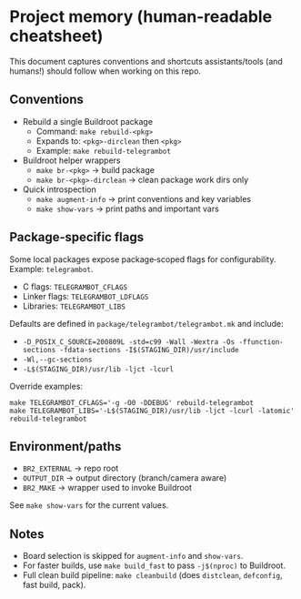# Project memory (human‑readable cheatsheet)

This document captures conventions and shortcuts assistants/tools (and humans!) should follow when working on this repo.

## Conventions
- Rebuild a single Buildroot package
  - Command: `make rebuild-<pkg>`
  - Expands to: `<pkg>-dirclean` then `<pkg>`
  - Example: `make rebuild-telegrambot`
- Buildroot helper wrappers
  - `make br-<pkg>` → build package
  - `make br-<pkg>-dirclean` → clean package work dirs only
- Quick introspection
  - `make augment-info` → print conventions and key variables
  - `make show-vars` → print paths and important vars

## Package‑specific flags
Some local packages expose package‑scoped flags for configurability. Example: `telegrambot`.

- C flags: `TELEGRAMBOT_CFLAGS`
- Linker flags: `TELEGRAMBOT_LDFLAGS`
- Libraries: `TELEGRAMBOT_LIBS`

Defaults are defined in `package/telegrambot/telegrambot.mk` and include:
- `-D_POSIX_C_SOURCE=200809L -std=c99 -Wall -Wextra -Os -ffunction-sections -fdata-sections -I$(STAGING_DIR)/usr/include`
- `-Wl,--gc-sections`
- `-L$(STAGING_DIR)/usr/lib -ljct -lcurl`

Override examples:
```
make TELEGRAMBOT_CFLAGS='-g -O0 -DDEBUG' rebuild-telegrambot
make TELEGRAMBOT_LIBS='-L$(STAGING_DIR)/usr/lib -ljct -lcurl -latomic' rebuild-telegrambot
```

## Environment/paths
- `BR2_EXTERNAL` → repo root
- `OUTPUT_DIR` → output directory (branch/camera aware)
- `BR2_MAKE` → wrapper used to invoke Buildroot

See `make show-vars` for the current values.

## Notes
- Board selection is skipped for `augment-info` and `show-vars`.
- For faster builds, use `make build_fast` to pass `-j$(nproc)` to Buildroot.
- Full clean build pipeline: `make cleanbuild` (does `distclean`, `defconfig`, fast build, pack).

